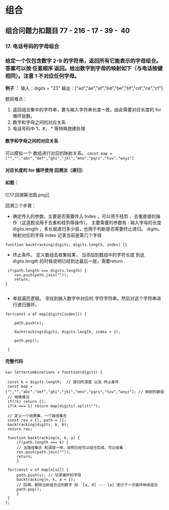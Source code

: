 # 组合

## 组合问题力扣题目  77 - 216 - 17 - 39 -  40

### 17. 电话号码的字母组合
### 给定一个仅包含数字 2-9 的字符串，返回所有它能表示的字母组合。答案可以按 任意顺序 返回。给出数字到字母的映射如下（与电话按键相同）。**注意 1 不对应任何字母**。

**例子 ：**
输入：digits = "23"
输出：["ad","ae","af","bd","be","bf","cd","ce","cf"]

题目难点： 

1. 返回组合集中的字符串，要与输入字符串长度一致。由此需要对应长度的 for循环层数。
2. 数字和字母之间的对应关系
3. 电话号码中 1，#， * 等特殊摁建处理


#### 数字和字母之间的对应关系
可以模拟一个 数组进行对应的映射关系。
`const map = ["","","abc","def","ghi","jkl","mno","pqrs","tuv","wxyz"]`


#### 对应长度的 for 循环使用 回溯法（递归）
#### 如图：
![[17.回溯算法图.png]]



回溯三个步骤：

- 确定传入的参数。主要是否需要传入 Index ，可以用于枝剪 、去重直接的操作（这道题没用于去重和枝剪等操作）。
主要需要的参数有 :
输入字母的长度 digits.length ，多长就递归多少层，也用于判断是否需要终止递归。 
digits。映射对应的字母
index 记录当前是第几个字母
```
function backtracking(digits, digits.length, index) {}
```
- 终止条件。
定义数组去收集结果，
当添加到数组中的字符长度 到达 digits.length 的时候说明已经到达最后一层，需要return
```
 if(path.length === digits.length) {
	res.push(path.join(""));
	return;     
}
	
```
- 单层遍历逻辑。
寻找到输入数字中对应的 字符字符串。然后对这个字符串进行递归循环。
```
for(const v of map[digits[index]]) {

	path.push(v);
	
	backtracking(digits, digits.length, index + 1);
	
	path.pop();

 }

```


#### 完整代码
```
var letterCombinations = function(digits) {

 const k = digits.length;  // 递归的深度 以及 终止条件
 const map = ["","","abc","def","ghi","jkl","mno","pqrs","tuv","wxyz"]; // 映射的数组
 // 特殊情况
 if(!k) return []; 
 if(k === 1) return map[digits].split(""); 

 // 定义一个结果集，一个路径集合
 const res = [], path = [];
 backtracking(digits, k, 0);
 return res;

 function backtracking(n, k, a) {
	 if(path.length === k) {
	 // 当路径集合 和深度一样，说明已经可以组合完成，可以收集
	 res.push(path.join(""));
	 return;
	 }

 for(const v of map[n[a]]) {
	 path.push(v); // 记录循环的字母
	 backtracking(n, k, a + 1);
	 // 回溯，删除当前组合过的数字 如  [a, d] --- [a] 进行下一次循环继续组合
	 path.pop();
	 }
 }
};

```